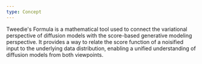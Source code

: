 ```yaml
---
type: Concept
---
```


Tweedie's Formula is a mathematical tool used to connect the variational perspective of diffusion models with the score-based generative modeling perspective. It provides a way to relate the score function of a noisified input to the underlying data distribution, enabling a unified understanding of diffusion models from both viewpoints.